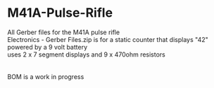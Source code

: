 # M41A-Pulse-Rifle
All Gerber files for the M41A pulse rifle
<br>
Electronics - Gerber Files.zip is for a static counter that displays "42" 
<br>powered by a 9 volt battery 
<br>uses 2 x 7 segment displays and 9 x 470ohm resistors
<br>
<br>
<br>
BOM is a work in progress 

